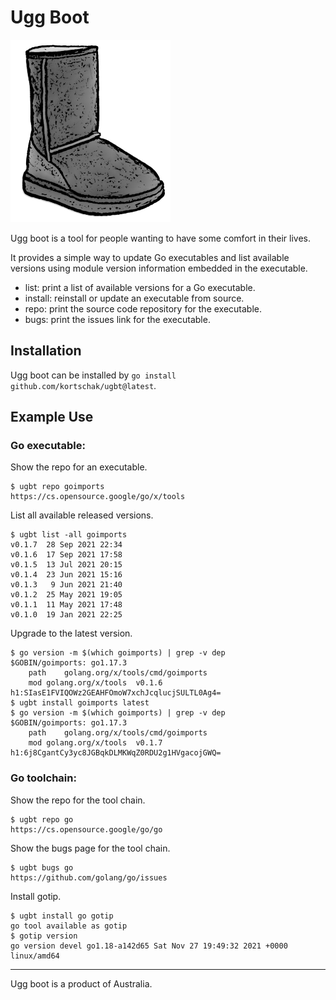 # Ugg Boot

![Ugg boot](uggboot.png)

Ugg boot is a tool for people wanting to have some comfort in their lives.

It provides a simple way to update Go executables and list available versions using module version information embedded in the executable.

- list: print a list of available versions for a Go executable.
- install: reinstall or update an executable from source.
- repo: print the source code repository for the executable.
- bugs: print the issues link for the executable.

## Installation

Ugg boot can be installed by `go install github.com/kortschak/ugbt@latest`.

## Example Use

### Go executable:

Show the repo for an executable.
```
$ ugbt repo goimports
https://cs.opensource.google/go/x/tools
```

List all available released versions.
```
$ ugbt list -all goimports
v0.1.7  28 Sep 2021 22:34
v0.1.6  17 Sep 2021 17:58
v0.1.5  13 Jul 2021 20:15
v0.1.4  23 Jun 2021 15:16
v0.1.3   9 Jun 2021 21:40
v0.1.2  25 May 2021 19:05
v0.1.1  11 May 2021 17:48
v0.1.0  19 Jan 2021 22:25
```

Upgrade to the latest version.
```
$ go version -m $(which goimports) | grep -v dep
$GOBIN/goimports: go1.17.3
	path	golang.org/x/tools/cmd/goimports
	mod	golang.org/x/tools	v0.1.6	h1:SIasE1FVIQOWz2GEAHFOmoW7xchJcqlucjSULTL0Ag4=
$ ugbt install goimports latest
$ go version -m $(which goimports) | grep -v dep
$GOBIN/goimports: go1.17.3
	path	golang.org/x/tools/cmd/goimports
	mod	golang.org/x/tools	v0.1.7	h1:6j8CgantCy3yc8JGBqkDLMKWqZ0RDU2g1HVgacojGWQ=
```

### Go toolchain:

Show the repo for the tool chain.
```
$ ugbt repo go
https://cs.opensource.google/go/go
```

Show the bugs page for the tool chain.
```
$ ugbt bugs go
https://github.com/golang/go/issues
```

Install gotip.
```
$ ugbt install go gotip
go tool available as gotip
$ gotip version
go version devel go1.18-a142d65 Sat Nov 27 19:49:32 2021 +0000 linux/amd64
```
---

Ugg boot is a product of Australia.
